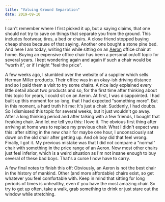 ```yaml
---
title: "Valuing Ground Separation"
date: 2019-09-10
---
```


I can't remember where I first picked it up, but a saying claims, that one
should not try to save on things that separate you from the ground. This
includes footwear, tires, a bed or chairs. A close friend stopped buying cheap
shoes because of that saying. Another one bought a stone pine bed. And here I am
today, writing this while sitting on an [Aeron][aeron] office chair at home.
Buying an expensive office chair has been a personal on/off topic for several
years. I kept wondering again and again if such a chair would be "worth it", or
if I might "feel the price".

A few weeks ago, I stumbled over the website of a supplier which sells Herman
Miller products. Their office was in an okay-ish driving distance and so I paid
them a visit to try some chairs. A nice lady explained every little detail about
two products and so, for the first time after thinking about this topic for
years, I could sit on an Aeron. At first, I was disappointed. I had built up
this moment for so long, that I had expected "something more". But in this
moment, a hard truth hit me: It's just a chair. Suddenly, I had doubts. So I
dismissed this topic for several weeks, but it just wouldn't go away. After a
long thinking period and after talking with a few friends, I bought that
freaking chair. And let me tell you this: I love it. The obvious first thing
after arriving at home was to replace my previous chair. What I didn't expect
was this: after sitting in the new chair for maybe one hour, I unconsciously sat
down on the old chair after getting up. And oh boy did that feel wrong. Finally,
I got it. My previous mistake was that I did not compare a "normal" chair with
something in the price range of an Aeron. Now most other chairs just feel
inferior, which is a weird situation as I'm not insane enough to buy several of
these bad boys. That's a curse I now have to carry.

A few final notes to finish this off: Obviously, an Aeron is not the best chair
in the history of mankind. Other (and more affordable) chairs exist, so get
whatever you feel comfortable with. Keep in mind that sitting for long periods
of times is unhealthy, even if you have the most amazing chair. So try to get up
often, take a walk, grab something to drink or just stare out the window while
stretching.

[aeron]: https://www.hermanmiller.com/products/seating/office-chairs/aeron-chairs/
